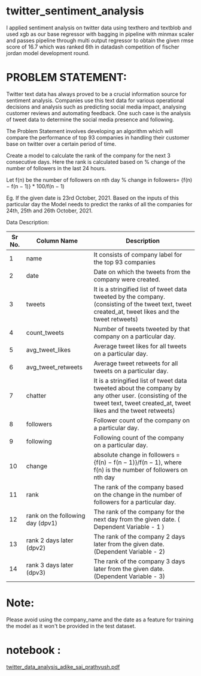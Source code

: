 # twitter_sentiment_analysis
I applied sentiment analysis on twitter data using texthero and textblob and used xgb as our base regressor with bagging in pipeline with minmax scaler and passes pipeline through multi output regressor to obtain the given rmse score of 16.7 which was ranked 6th in datadash competition of fischer jordan model development round.

# PROBLEM STATEMENT:

 

Twitter text data has always proved to be a crucial information source for sentiment analysis. Companies use this text data for various operational decisions and analysis such as predicting social media impact, analysing customer reviews and automating feedback. One such case is the analysis of tweet data to determine the social media presence and following.

 

The Problem Statement involves developing an algorithm which will compare the performance of top 93 companies in handling their customer base on twitter over a certain period of time.

 

Create a model to calculate the rank of the company for the next 3 consecutive days.
Here the rank is calculated based on % change of the number of followers in the last 24 hours.

 

Let f(n) be the number of followers on nth day
% change in followers= {f(n) − f(n − 1)} * 100/f(n − 1)

 

Eg. If the given date is 23rd October, 2021.
Based on the inputs of this particular day the Model needs to predict the ranks of all the companies for 24th, 25th and 26th October, 2021.

Data Description:

 

| Sr No. | Column Name | Description |
| --- | --- | --- |
| 1 | name | It consists of company label for the top 93 companies | 
| 2  | date | Date on which the tweets from the company were created. | 
| 3  | tweets | It is a stringified list of tweet data tweeted by the company. (consisting of the tweet text, tweet created_at, tweet likes and the tweet retweets) | 
| 4 | count_tweets | Number of tweets tweeted by that company on a particular day. | 
| 5 | avg_tweet_likes | Average tweet likes for all tweets on a particular day. | 
| 6 | avg_tweet_retweets | Average tweet retweets for all tweets on a particular day. | 
| 7 | chatter | It is a stringified list of tweet data tweeted about the company by any other user. (consisting of the tweet text, tweet created_at, tweet likes and the tweet retweets) | 
| 8 | followers | Follower count of the company on a particular day. | 
| 9 | following | Following count of the company on a particular day. | 
| 10 | change | absolute change in followers = {f(n) − f(n − 1)}/f(n − 1), where f(n) is the number of followers on nth day | 
| 11 | rank | The rank of the company based on the change in the number of followers for a particular day. | 
| 12 | 	rank on the following day (dpv1) | 	The rank of the company for the next day from the given date. ( Dependent Variable - 1 ) | 
| 13 | 	rank 2 days later (dpv2)	 | The rank of the company 2 days later from the given date. (Dependent Variable - 2) | 
| 14	| rank 3 days later (dpv3)	| The rank of the company 3 days later from the given date. (Dependent Variable - 3) | 

# Note:
Please avoid using the company_name and the date as a feature for training the model as it won't be provided in the test dataset.

# notebook :

[twitter_data_analysis_adike_sai_prathyush.pdf](https://github.com/saiprathyushadike/twitter_sentiment_analysis/files/7646426/twitter_data_analysis_adike_sai_prathyush.pdf)

